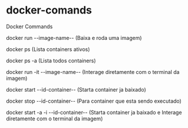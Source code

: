 # docker-comands
Docker Commands


docker run --image-name-- (Baixa e roda uma imagem)

docker ps (Lista containers ativos)

docker ps -a (Lista todos containers)

docker run -it --image-name-- (Interage diretamente com o terminal da imagem)

docker start --id-container-- (Starta container ja baixado)
  
docker stop --id-container-- (Para container que esta sendo executado)

docker start -a -i --id-container-- (Starta container ja baixado e Interage diretamente com o terminal da imagem)
